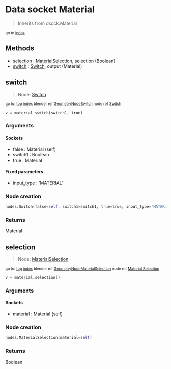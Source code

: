 
# Data socket Material

> Inherits from dsock.Material
  
<sub>go to [index](/docs/index.md)</sub>



## Methods

- [selection](#selection) : [MaterialSelection](docs/nodes/MaterialSelection.md), selection (Boolean)
- [switch](#switch) : [Switch](docs/nodes/Switch.md), output (Material)

## switch

> Node: [Switch](docs/nodes/Switch.md)
  
<sub>go to: [top](#data-socket-material) [index](/docs/index.md)
blender ref [GeometryNodeSwitch](https://docs.blender.org/api/current/bpy.types.GeometryNodeSwitch.html)
node ref [Switch](https://docs.blender.org/manual/en/latest/modeling/geometry_nodes/material/switch.html) </sub>

```python
v = material.switch(switch1, true)
```

### Arguments


#### Sockets

- false : Material (self)
- switch1 : Boolean
- true : Material

#### Fixed parameters

- input_type : 'MATERIAL'

### Node creation

```python
nodes.Switch(false=self, switch1=switch1, true=true, input_type='MATERIAL')
```

### Returns

Material


## selection

> Node: [MaterialSelection](docs/nodes/MaterialSelection.md)
  
<sub>go to: [top](#data-socket-material) [index](/docs/index.md)
blender ref [GeometryNodeMaterialSelection](https://docs.blender.org/api/current/bpy.types.GeometryNodeMaterialSelection.html)
node ref [Material Selection](https://docs.blender.org/manual/en/latest/modeling/geometry_nodes/material/material_selection.html) </sub>

```python
v = material.selection()
```

### Arguments


#### Sockets

- material : Material (self)

### Node creation

```python
nodes.MaterialSelection(material=self)
```

### Returns

Boolean

